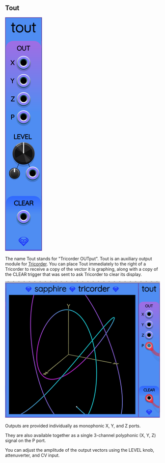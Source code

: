## Tout

![Tout](images/tout.png)

The name Tout stands for "Tricorder OUTput". Tout is an auxiliary output module for [Tricorder](Tricorder.md).
You can place Tout immediately to the right of a Tricorder to receive a copy of the vector it is graphing, along with a copy of the CLEAR trigger that was sent to ask Tricorder to clear its display.

![Tricorder and Tout](images/tricorder_tout.png)

Outputs are provided individually as monophonic X, Y, and Z ports.

They are also available together as a single 3-channel polyphonic (X, Y, Z) signal on the P port.

You can adjust the amplitude of the output vectors using the LEVEL knob, attenuverter, and CV input.
